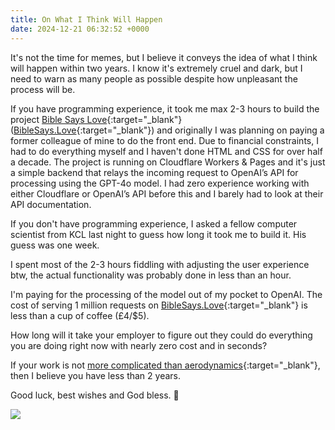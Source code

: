 ```yaml
---
title: On What I Think Will Happen
date: 2024-12-21 06:32:52 +0000
---
```


It's not the time for memes, but I believe it conveys the idea of what I think will happen within two years. I know it's extremely cruel and dark, but I need to warn as many people as possible despite how unpleasant the process will be.

If you have programming experience, it took me max 2-3 hours to build the project [Bible Says Love](../on-cheating-bible-says-love){:target="_blank"} ([BibleSays.Love](https://biblesays.love){:target="_blank"}) and originally I was planning on paying a former colleague of mine to do the front end. Due to financial constraints, I had to do everything myself and I haven't done HTML and CSS for over half a decade. The project is running on Cloudflare Workers & Pages and it's just a simple backend that relays the incoming request to OpenAI’s API for processing using the GPT-4o model. I had zero experience working with either Cloudflare or OpenAI’s API before this and I barely had to look at their API documentation.

If you don't have programming experience, I asked a fellow computer scientist from KCL last night to guess how long it took me to build it. His guess was one week.

I spent most of the 2-3 hours fiddling with adjusting the user experience btw, the actual functionality was probably done in less than an hour.

I'm paying for the processing of the model out of my pocket to OpenAI. The cost of serving 1 million requests on [BibleSays.Love](https://biblesays.love){:target="_blank"} is less than a cup of coffee (£4/$5).

How long will it take your employer to figure out they could do everything you are doing right now with nearly zero cost and in seconds?

If your work is not [more complicated than aerodynamics](../on-aerodynamics){:target="_blank"}, then I believe you have less than 2 years.

Good luck, best wishes and God bless. 🙏

![](/445c6ba61ac2654a805a4c358a0603aa.jpeg)